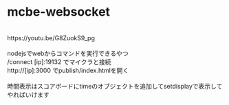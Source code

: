 # mcbe-websocket
<br>
https://youtu.be/G8ZuokS9_pg<br>
<br>
nodejsでwebからコマンドを実行できるやつ<br>
/connect [ip]:19132 でマイクラと接続<br>
http://[ip]:3000 でpublish/index.htmlを開く<br>
<br>
時間表示はスコアボードにtimeのオブジェクトを追加してsetdisplayで表示してやればいけます
